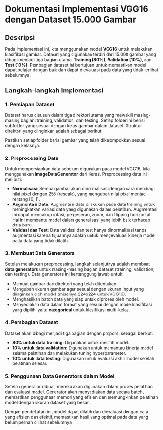 # Dokumentasi Implementasi VGG16 dengan Dataset 15.000 Gambar

## Deskripsi

Pada implementasi ini, kita menggunakan model **VGG16** untuk melakukan klasifikasi gambar. Dataset yang digunakan terdiri dari 15.000 gambar yang dibagi menjadi tiga bagian utama: **Training (80%)**, **Validation (10%)**, dan **Test (10%)**. Pembagian dataset ini bertujuan untuk memastikan model dapat belajar dengan baik dan dapat dievaluasi pada data yang tidak terlihat sebelumnya.

## Langkah-langkah Implementasi

### 1. Persiapan Dataset

Dataset harus disusun dalam tiga direktori utama yang mewakili masing-masing bagian: training, validation, dan testing. Setiap folder ini berisi subfolder yang sesuai dengan kelas gambar dalam dataset. Struktur direktori yang diinginkan adalah sebagai berikut:


Pastikan setiap folder berisi gambar yang telah dikelompokkan sesuai dengan kelasnya.

### 2. Preprocessing Data

Untuk mempersiapkan data sebelum digunakan pada model VGG16, kita menggunakan **ImageDataGenerator** dari Keras. Preprocessing data ini meliputi:

- **Normalisasi**: Semua gambar akan dinormalisasi dengan cara membagi nilai pixel dengan 255 (rescale), yang mengubah nilai pixel menjadi rentang [0, 1].
- **Augmentasi Data**: Augmentasi data dilakukan pada data training untuk meningkatkan variasi data yang digunakan dalam pelatihan. Augmentasi ini dapat mencakup rotasi, pergeseran, zoom, dan flipping horizontal. Hal ini membantu model dalam generalisasi yang lebih baik terhadap data baru.
- **Validasi dan Test**: Data validasi dan test hanya dinormalisasi tanpa augmentasi karena tujuannya adalah untuk mengevaluasi kinerja model pada data yang tidak dilatih.

### 3. Membuat Data Generators

Setelah melakukan preprocessing, langkah selanjutnya adalah membuat **data generators** untuk masing-masing bagian dataset (training, validation, dan testing). Data generators ini bertanggung jawab untuk:

- Memuat gambar dari direktori yang telah ditentukan.
- Mengubah ukuran gambar agar sesuai dengan ukuran input yang diinginkan oleh model (misalnya 224x224 untuk VGG16).
- Menghasilkan batch data yang siap untuk diproses oleh model.
- Menyediakan data dalam format yang sesuai dengan mode klasifikasi yang dipilih, yaitu **categorical** untuk klasifikasi multi-kelas.

### 4. Pembagian Dataset

Dataset akan dibagi menjadi tiga bagian dengan proporsi sebagai berikut:
- **80% untuk data training**: Digunakan untuk melatih model.
- **10% untuk data validation**: Digunakan untuk memantau kinerja model selama pelatihan dan melakukan tuning hyperparameter.
- **10% untuk data testing**: Digunakan untuk evaluasi akhir model setelah pelatihan selesai.

### 5. Penggunaan Data Generators dalam Model

Setelah generator dibuat, mereka akan digunakan dalam proses pelatihan dan evaluasi model. Generator akan menyediakan data secara batch, memastikan penggunaan memori yang efisien dan memungkinkan pelatihan model dengan ukuran dataset yang besar.

Dengan pendekatan ini, model dapat dilatih dan dievaluasi dengan cara yang efisien dan efektif, memastikan hasil yang optimal pada data yang belum pernah dilihat sebelumnya.

